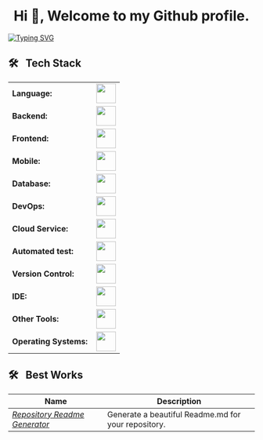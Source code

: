 <h1 align="center">Hi 👋, Welcome to my Github profile.</h1>

[![Typing SVG](https://readme-typing-svg.herokuapp.com?font=Architects+Daughter&color=7AF79A&size=30&lines=I'm+a+Full-Stack+Web+|+Mobile+Developer+...+;I'm+also+Data+Scientist+;+)](https://git.io/typing-svg)


<h2> 🛠 &nbsp; Tech Stack</h2>

<table>
    <tr>
        <td style="font-weight: bold; padding-right: 10px; vertical-align: center; border: none;">Language:</td>
        <td><img height="40" src="https://go-skill-icons.vercel.app/api/icons?i=js,ts,php,python,java,kotlin,swift,dart"/></td>
    </tr>    
    <tr>
        <td style="font-weight: bold; padding-right: 10px; vertical-align: center; border: none;">Backend:</td>
        <td><img height="40" src="https://go-skill-icons.vercel.app/api/icons?i=nodejs,nestjs,express,laravel,codeigniter,django,fastapi,flask,spring,maven,hibernate"/></td>
    </tr>
    <tr>
        <td style="font-weight: bold; padding-right: 10px; vertical-align: center;">Frontend:</td>
        <td><img height="40" src="https://go-skill-icons.vercel.app/api/icons?i=html,css,sass,bootstrap,jquery,tailwindcss,react,next,vue,nuxtjs,vuetify,mui,figma"/></td>
    </tr>
    <tr>
        <td style="font-weight: bold; padding-right: 10px; vertical-align: center;">Mobile:</td>
        <td><img height="40" src="https://go-skill-icons.vercel.app/api/icons?i=reactnative,flutter"/></td>
    </tr>
    <tr>
        <td style="font-weight: bold; padding-right: 10px; vertical-align: center; border: none;">Database:</td>
        <td><img height="40" src="https://go-skill-icons.vercel.app/api/icons?i=mysql,postgresql,mariadb,mongodb,sqlite"/></td>
    </tr>
    <tr>
        <td style="font-weight: bold; padding-right: 10px; vertical-align: center; border: none;">DevOps:</td>
        <td><img height="40" src="https://go-skill-icons.vercel.app/api/icons?i=docker,kubernetes,gcp,githubactions,gitlarun"/></td>
    </tr>
    <tr>
        <td style="font-weight: bold; padding-right: 10px; vertical-align: center; border: none;">Cloud Service:</td>
        <td><img height="40" src="https://go-skill-icons.vercel.app/api/icons?i=gcp,aws,digitalocean"/></td>
    </tr>
    <tr>
        <td style="font-weight: bold; padding-right: 10px; vertical-align: center; border: none;">Automated test:</td>
        <td><img height="40" src="https://go-skill-icons.vercel.app/api/icons?i=selenium,jest,pytest,phpunit"/></td>
    </tr>
    <tr>
        <td style="font-weight: bold; padding-right: 10px; vertical-align: center; border: none;">Version Control:</td>
        <td><img height="40" src="https://go-skill-icons.vercel.app/api/icons?i=git,github,gitlab,bitbucket"/></td>
    </tr>
    <tr>
        <td style="font-weight: bold; padding-right: 10px; vertical-align: center; border: none;">IDE:</td>
        <td><img height="40" src="https://go-skill-icons.vercel.app/api/icons?i=vscode,phpstorm,webstorm,eclipse,visualstudio,sublime"/></td>
    </tr>
    <tr>
        <td style="font-weight: bold; padding-right: 10px; vertical-align: center; border: none;">Other Tools:</td>
        <td><img height="40" src="https://go-skill-icons.vercel.app/api/icons?i=rabbitmq,grafana,bash"/></td>
    </tr>
    <tr>
        <td style="font-weight: bold; padding-right: 10px; vertical-align: center; border: none;">Operating Systems:</td>
        <td><img height="40" src="https://go-skill-icons.vercel.app/api/icons?i=windows,apple,android,ubuntu"/></td>
    </tr>
</table>

<h2> 🛠 &nbsp; Best Works</h2>

| Name                                                                                      | Description                                                 |
| ----------------------------------------------------------------------------------------- | ----------------------------------------------------------- |
| _[Repository Readme Generator](https://github.com/KasRoudra/repository-readme-generator)_ | Generate a beautiful Readme.md for your repository.         |

